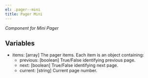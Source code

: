 ```yaml
---
el: .pager--mini
title: Pager Mini
---
```

_Component for Mini Pager_

## Variables
  * items: [array] The pager items. Each item is an object containing:
    * previous: [boolean] True/False identifying previous page.
    * next: [boolean] True/False identifying next page.
    * current: [string] Current page number.
